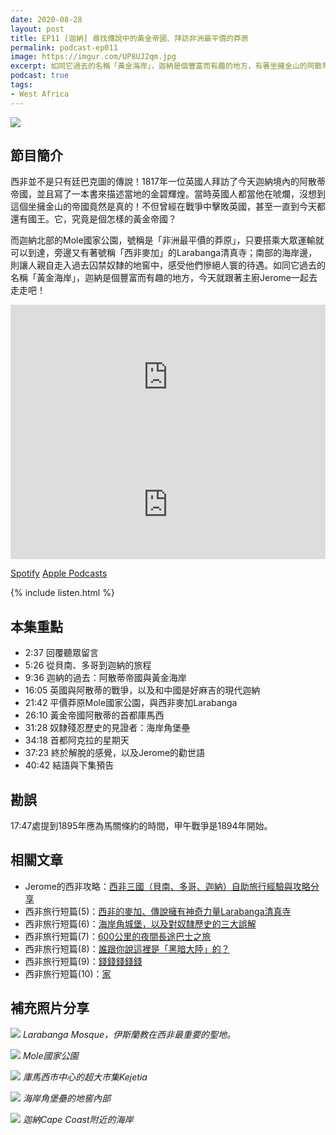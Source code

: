 ```yaml
---
date: 2020-08-28
layout: post
title: EP11 [迦納] 尋找傳說中的黃金帝國、拜訪非洲最平價的莽原
permalink: podcast-ep011
image: https://imgur.com/UP8UJ2qm.jpg
excerpt: 如同它過去的名稱「黃金海岸」，迦納是個豐富而有趣的地方，有著坐擁金山的阿散蒂帝國、平價莽原Mole國家公園、西非麥加Larabanga、過去囚禁奴隸的海岸角城堡，今天就跟著主廚Jerome一起去走走吧！
podcast: true
tags:
- West Africa
---
```


![](https://imgur.com/UP8UJ2q.jpg)

## 節目簡介

西非並不是只有廷巴克圖的傳說！1817年一位英國人拜訪了今天迦納境內的阿散蒂帝國，並且寫了一本書來描述當地的金碧輝煌。當時英國人都當他在唬爛，沒想到這個坐擁金山的帝國竟然是真的！不但曾經在戰爭中擊敗英國，甚至一直到今天都還有國王。它，究竟是個怎樣的黃金帝國？

而迦納北部的Mole國家公園，號稱是「非洲最平價的莽原」，只要搭乘大眾運輸就可以到達，旁邊又有著號稱「西非麥加」的Larabanga清真寺；南部的海岸邊，則讓人親自走入過去囚禁奴隸的地窖中，感受他們慘絕人寰的待遇。如同它過去的名稱「黃金海岸」，迦納是個豐富而有趣的地方，今天就跟著主廚Jerome一起去走走吧！

<iframe src="https://open.spotify.com/embed-podcast/episode/0aqczq4cf12qb6smU7DHIe" width="100%" height="232" frameborder="0" allowtransparency="true" allow="encrypted-media"></iframe>

<iframe allow="autoplay *; encrypted-media *; fullscreen *" frameborder="0" height="175" style="width:100%;max-width:660px;overflow:hidden;background:transparent;" sandbox="allow-forms allow-popups allow-same-origin allow-scripts allow-storage-access-by-user-activation allow-top-navigation-by-user-activation" src="https://embed.podcasts.apple.com/tw/podcast/id1518914711?i=1000489449533"></iframe>

[Spotify](https://open.spotify.com/episode/0aqczq4cf12qb6smU7DHIe)
[Apple Podcasts](https://podcasts.apple.com/tw/podcast/id1518914711?i=1000489449533)

{% include listen.html %}

## 本集重點

* 2:37 回覆聽眾留言
* 5:26 從貝南、多哥到迦納的旅程
* 9:36 迦納的過去：阿散蒂帝國與黃金海岸
* 16:05 英國與阿散蒂的戰爭，以及和中國是好麻吉的現代迦納
* 21:42 平價莽原Mole國家公園，與西非麥加Larabanga
* 26:10 黃金帝國阿散蒂的首都庫馬西
* 31:28 奴隸殘忍歷史的見證者：海岸角堡壘
* 34:18 首都阿克拉的星期天
* 37:23 終於解脫的感覺，以及Jerome的勸世語
* 40:42 結語與下集預告

## 勘誤

17:47處提到1895年應為馬關條約的時間，甲午戰爭是1894年開始。

## 相關文章

* Jerome的西非攻略：[西非三國（貝南、多哥、迦納）自助旅行經驗與攻略分享](/2019/12/14/west-africa-zh)
* 西非旅行短篇(5)：[西非的麥加、傳說擁有神奇力量Larabanga清真寺](https://www.facebook.com/lifetimesojourner/posts/543332426530709)
* 西非旅行短篇(6)：[海岸角城堡，以及對奴隸歷史的三大誤解](https://www.facebook.com/lifetimesojourner/posts/543970426466909)
* 西非旅行短篇(7)：[600公里的夜間長途巴士之旅](https://www.facebook.com/lifetimesojourner/posts/545074569689828)
* 西非旅行短篇(8)：[誰跟你說這裡是「黑暗大陸」的？](https://www.facebook.com/lifetimesojourner/posts/546620542868564)
* 西非旅行短篇(9)：[錢錢錢錢錢](https://www.facebook.com/lifetimesojourner/posts/548351616028790)
* 西非旅行短篇(10)：[家](https://www.facebook.com/lifetimesojourner/posts/549677292562889)

## 補充照片分享

![](https://imgur.com/nHas1YU.jpg)
*Larabanga Mosque，伊斯蘭教在西非最重要的聖地。*

![](https://imgur.com/ZQNcxZP.jpg)
*Mole國家公園*

![](https://imgur.com/UERAWyU.jpg)
*庫馬西市中心的超大市集Kejetia*

![](https://imgur.com/jbY5TKP.jpg)
*海岸角堡壘的地窖內部*

![](https://imgur.com/JoLD34z.jpg)
*迦納Cape Coast附近的海岸*